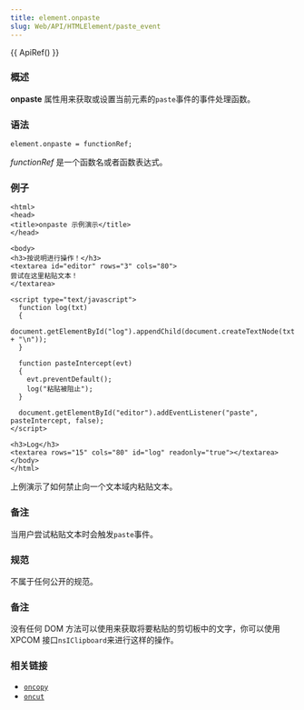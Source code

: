 ```yaml
---
title: element.onpaste
slug: Web/API/HTMLElement/paste_event
---
```

{{ ApiRef() }}

### 概述

**onpaste** 属性用来获取或设置当前元素的`paste`事件的事件处理函数。

### 语法

```plain
element.onpaste = functionRef;
```

_functionRef_ 是一个函数名或者函数表达式。

### 例子

```plain
<html>
<head>
<title>onpaste 示例演示</title>
</head>

<body>
<h3>按说明进行操作！</h3>
<textarea id="editor" rows="3" cols="80">
尝试在这里粘贴文本！
</textarea>

<script type="text/javascript">
  function log(txt)
  {
    document.getElementById("log").appendChild(document.createTextNode(txt + "\n"));
  }

  function pasteIntercept(evt)
  {
    evt.preventDefault();
    log("粘贴被阻止");
  }

  document.getElementById("editor").addEventListener("paste", pasteIntercept, false);
</script>

<h3>Log</h3>
<textarea rows="15" cols="80" id="log" readonly="true"></textarea>
</body>
</html>
```

上例演示了如何禁止向一个文本域内粘贴文本。

### 备注

当用户尝试粘贴文本时会触发`paste`事件。

### 规范

不属于任何公开的规范。

### 备注

没有任何 DOM 方法可以使用来获取将要粘贴的剪切板中的文字，你可以使用 XPCOM 接口`nsIClipboard`来进行这样的操作。

### 相关链接

- [`oncopy`](/zh-cn/DOM/element.oncopy)
- [`oncut`](/zh-cn/DOM/element.oncut)

